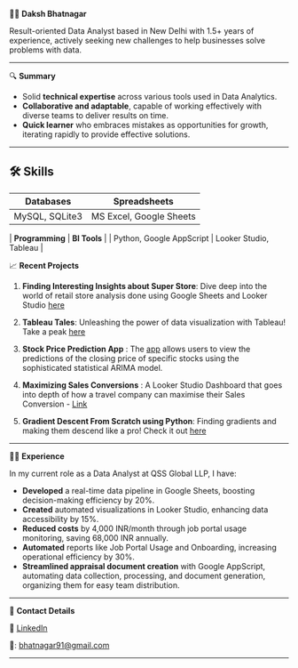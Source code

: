 👨‍💼 **Daksh Bhatnagar**

Result-oriented Data Analyst based in New Delhi with 1.5+ years of experience, actively seeking new challenges to help businesses solve problems with data.

---

 🔍 **Summary**

- Solid **technical expertise** across various tools used in Data Analytics.
- **Collaborative and adaptable**, capable of working effectively with diverse teams to deliver results on time.
- **Quick learner** who embraces mistakes as opportunities for growth, iterating rapidly to provide effective solutions.
---

## 🛠️ Skills

| **Databases**                  | **Spreadsheets**              |
|--------------------------------|-------------------------------|
| MySQL, SQLite3                 | MS Excel, Google Sheets       |

| **Programming**                | **BI Tools**                  |
| Python, Google AppScript        | Looker Studio, Tableau       |


 📈 **Recent Projects**

   
1. **Finding Interesting Insights about Super Store**: Dive deep into the world of retail store analysis done using Google Sheets and Looker Studio [here](https://docs.google.com/spreadsheets/d/14h0UCZOhi1nQx7oT7DY8SYmqp3S0Y5UssEjkGAuVgXo/edit#gid=312503756) 
   
2. **Tableau Tales**: Unleashing the power of data visualization with Tableau! Take a peak [here](https://public.tableau.com/app/profile/daksh.bhatnagar) 
   
3. **Stock Price Prediction App** : The [app](https://stockpredictions.streamlit.app/) allows users to view the predictions of the closing price of specific stocks using the sophisticated statistical ARIMA model.

4. **Maximizing Sales Conversions** : A Looker Studio Dashboard that goes into depth of how a travel company can maximise their Sales Conversion - [Link](https://lookerstudio.google.com/reporting/cc4ee68d-2634-4110-8652-811626ea9b05/page/p_4qnx3lohhd)
  
5. **Gradient Descent From Scratch using Python**: Finding gradients and making them descend like a pro! Check it out [here](https://bit.ly/3fwd7JD) 


---

👨‍💻 **Experience**

In my current role as a Data Analyst at QSS Global LLP, I have:

- **Developed** a real-time data pipeline in Google Sheets, boosting decision-making efficiency by 20%.
- **Created** automated visualizations in Looker Studio, enhancing data accessibility by 15%.
- **Reduced costs** by 4,000 INR/month through job portal usage monitoring, saving 68,000 INR annually.
- **Automated** reports like Job Portal Usage and Onboarding, increasing operational efficiency by 30%.
- **Streamlined appraisal document creation** with Google AppScript, automating data collection, processing, and document generation, organizing them for easy team distribution.
---

📧 **Contact Details**

🔗 [LinkedIn](https://www.linkedin.com/in/dakshb/)

📧: bhatnagar91@gmail.com

---
